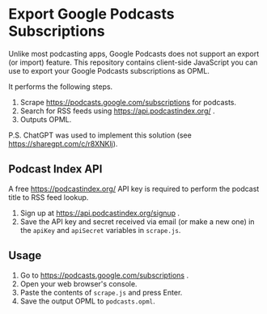 # Export Google Podcasts Subscriptions

Unlike most podcasting apps, Google Podcasts does not support an export (or import) feature. This repository contains client-side JavaScript you can use to export your Google Podcasts subscriptions as OPML.

It performs the following steps.

1. Scrape https://podcasts.google.com/subscriptions for podcasts.
1. Search for RSS feeds using https://api.podcastindex.org/ .
1. Outputs OPML.

P.S. ChatGPT was used to implement this solution (see https://sharegpt.com/c/r8XNKlj).

## Podcast Index API

A free https://podcastindex.org/ API key is required to perform the podcast title to RSS feed lookup.

1. Sign up at https://api.podcastindex.org/signup .
1. Save the API key and secret received via email (or make a new one) in the `apiKey` and `apiSecret` variables in `scrape.js`.

## Usage

1. Go to https://podcasts.google.com/subscriptions .
1. Open your web browser's console.
1. Paste the contents of `scrape.js` and press Enter.
1. Save the output OPML to `podcasts.opml`.
